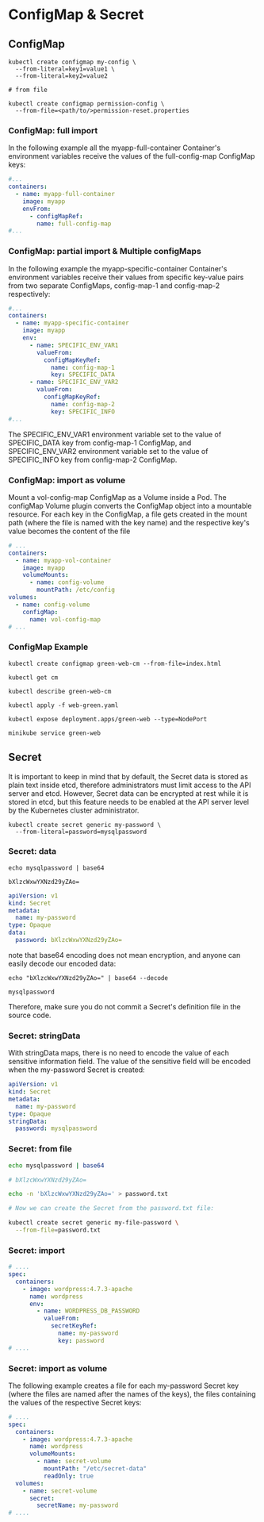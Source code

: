 # ConfigMap & Secret

## ConfigMap

```
kubectl create configmap my-config \
  --from-literal=key1=value1 \
  --from-literal=key2=value2

# from file

kubectl create configmap permission-config \
  --from-file=<path/to/>permission-reset.properties
```

### ConfigMap: full import

In the following example all the myapp-full-container Container's environment variables receive the values of the full-config-map ConfigMap keys:

```yaml
#...
containers:
  - name: myapp-full-container
    image: myapp
    envFrom:
      - configMapRef:
        name: full-config-map
#...
```

### ConfigMap: partial import & Multiple configMaps

In the following example the myapp-specific-container Container's environment variables receive their values from specific key-value pairs from two separate ConfigMaps, config-map-1 and config-map-2 respectively:

```yaml
#...
containers:
  - name: myapp-specific-container
    image: myapp
    env:
      - name: SPECIFIC_ENV_VAR1
        valueFrom:
          configMapKeyRef:
            name: config-map-1
            key: SPECIFIC_DATA
      - name: SPECIFIC_ENV_VAR2
        valueFrom:
          configMapKeyRef:
            name: config-map-2
            key: SPECIFIC_INFO
#...
```

The SPECIFIC_ENV_VAR1 environment variable set to the value of SPECIFIC_DATA key from config-map-1 ConfigMap, and SPECIFIC_ENV_VAR2 environment variable set to the value of SPECIFIC_INFO key from config-map-2 ConfigMap.

### ConfigMap: import as volume

Mount a vol-config-map ConfigMap as a Volume inside a Pod. The configMap Volume plugin converts the ConfigMap object into a mountable resource. For each key in the ConfigMap, a file gets created in the mount path (where the file is named with the key name) and the respective key's value becomes the content of the file

```yaml
# ...
containers:
  - name: myapp-vol-container
    image: myapp
    volumeMounts:
      - name: config-volume
        mountPath: /etc/config
volumes:
  - name: config-volume
    configMap:
      name: vol-config-map
# ...
```

### ConfigMap Example

```
kubectl create configmap green-web-cm --from-file=index.html

kubectl get cm

kubectl describe green-web-cm

kubectl apply -f web-green.yaml

kubectl expose deployment.apps/green-web --type=NodePort

minikube service green-web
```

## Secret

It is important to keep in mind that by default, the Secret data is stored as plain text inside etcd, therefore administrators must limit access to the API server and etcd. However, Secret data can be encrypted at rest while it is stored in etcd, but this feature needs to be enabled at the API server level by the Kubernetes cluster administrator.

```
kubectl create secret generic my-password \
  --from-literal=password=mysqlpassword

```

### Secret: data

```
echo mysqlpassword | base64

bXlzcWxwYXNzd29yZAo=
```

```yaml
apiVersion: v1
kind: Secret
metadata:
  name: my-password
type: Opaque
data:
  password: bXlzcWxwYXNzd29yZAo=
```

note that base64 encoding does not mean encryption, and anyone can easily decode our encoded data:

```
echo "bXlzcWxwYXNzd29yZAo=" | base64 --decode

mysqlpassword
```

Therefore, make sure you do not commit a Secret's definition file in the source code.

### Secret: stringData

With stringData maps, there is no need to encode the value of each sensitive information field. The value of the sensitive field will be encoded when the my-password Secret is created:

```yaml
apiVersion: v1
kind: Secret
metadata:
  name: my-password
type: Opaque
stringData:
  password: mysqlpassword
```

### Secret: from file

```bash
echo mysqlpassword | base64

# bXlzcWxwYXNzd29yZAo=

echo -n 'bXlzcWxwYXNzd29yZAo=' > password.txt

# Now we can create the Secret from the password.txt file:

kubectl create secret generic my-file-password \
  --from-file=password.txt
```

### Secret: import

```yaml
# ....
spec:
  containers:
    - image: wordpress:4.7.3-apache
      name: wordpress
      env:
        - name: WORDPRESS_DB_PASSWORD
          valueFrom:
            secretKeyRef:
              name: my-password
              key: password
# ....
```

### Secret: import as volume

The following example creates a file for each my-password Secret key (where the files are named after the names of the keys), the files containing the values of the respective Secret keys:

```yaml
# ....
spec:
  containers:
    - image: wordpress:4.7.3-apache
      name: wordpress
      volumeMounts:
        - name: secret-volume
          mountPath: "/etc/secret-data"
          readOnly: true
  volumes:
    - name: secret-volume
      secret:
        secretName: my-password
# ....
```
